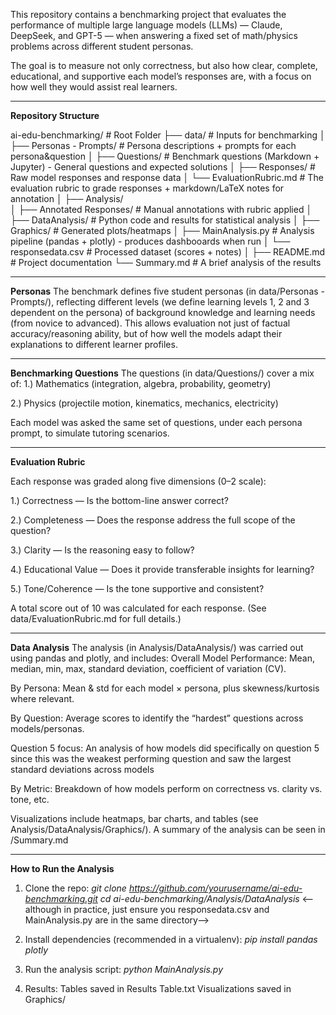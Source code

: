 This repository contains a benchmarking project that evaluates the performance of multiple large language models (LLMs) — Claude, DeepSeek, and GPT-5 — when answering a fixed set of math/physics problems across different student personas.

The goal is to measure not only correctness, but also how clear, complete, educational, and supportive each model’s responses are, with a focus on how well they would assist real learners.

--------------------
**Repository Structure**

ai-edu-benchmarking/            # Root Folder
├── data/                       # Inputs for benchmarking
│   ├── Personas - Prompts/     # Persona descriptions + prompts for each persona&question
│   ├── Questions/              # Benchmark questions (Markdown + Jupyter) - General questions and expected solutions
│   ├── Responses/              # Raw model responses and response data
│   └── EvaluationRubric.md     # The evaluation rubric to grade responses + markdown/LaTeX notes for annotation
│
├── Analysis/                   
│   ├── Annotated Responses/    # Manual annotations with rubric applied
│   ├── DataAnalysis/           # Python code and results for statistical analysis
│       ├── Graphics/           # Generated plots/heatmaps
│       ├── MainAnalysis.py     # Analysis pipeline (pandas + plotly) - produces dashbooards when run
│       └── responsedata.csv    # Processed dataset (scores + notes)
│
├── README.md                   # Project documentation
└── Summary.md                  # A brief analysis of the results

-------------------
**Personas**
The benchmark defines five student personas (in data/Personas - Prompts/), reflecting different levels (we define learning levels 1, 2 and 3 dependent on the persona) of background knowledge and learning needs (from novice to advanced).
This allows evaluation not just of factual accuracy/reasoning ability, but of how well the models adapt their explanations to different learner profiles.

-----------------
**Benchmarking Questions**
The questions (in data/Questions/) cover a mix of:
1.) Mathematics (integration, algebra, probability, geometry)

2.) Physics (projectile motion, kinematics, mechanics, electricity)

Each model was asked the same set of questions, under each persona prompt, to simulate tutoring scenarios.

------------------
**Evaluation Rubric**

Each response was graded along five dimensions (0–2 scale):

1.) Correctness — Is the bottom-line answer correct?

2.) Completeness — Does the response address the full scope of the question?

3.) Clarity — Is the reasoning easy to follow?

4.) Educational Value — Does it provide transferable insights for learning?

5.) Tone/Coherence — Is the tone supportive and consistent?

A total score out of 10 was calculated for each response.
(See data/EvaluationRubric.md for full details.)

-------------------------
**Data Analysis**
The analysis (in Analysis/DataAnalysis/) was carried out using pandas and plotly, and includes:
Overall Model Performance:
Mean, median, min, max, standard deviation, coefficient of variation (CV).

By Persona:
Mean & std for each model × persona, plus skewness/kurtosis where relevant.

By Question:
Average scores to identify the “hardest” questions across models/personas.

Question 5 focus:
An analysis of how models did specifically on question 5 since this was the weakest performing question and saw the largest standard deviations across models

By Metric:
Breakdown of how models perform on correctness vs. clarity vs. tone, etc.

Visualizations include heatmaps, bar charts, and tables (see Analysis/DataAnalysis/Graphics/).
A summary of the analysis can be seen in /Summary.md



--------------------------
**How to Run the Analysis**

1) Clone the repo:
*git clone https://github.com/yourusername/ai-edu-benchmarking.git*
*cd ai-edu-benchmarking/Analysis/DataAnalysis* <--although in practice, just ensure you responsedata.csv and MainAnalysis.py are in the same directory-->

2) Install dependencies (recommended in a virtualenv):
*pip install pandas plotly*

3) Run the analysis script:
*python MainAnalysis.py*

4) Results:
Tables saved in Results Table.txt
Visualizations saved in Graphics/

